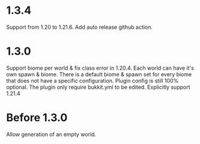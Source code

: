# 1.3.4
Support from 1.20 to 1.21.6.
Add auto release github action.

# 1.3.0
Support biome per world & fix class error in 1.20.4. Each world can have it's own spawn & biome. There is a default biome & spawn set for every biome that does not have a specific configuration. Plugin config is still 100% optional. The plugin only require bukkit.yml to be edited. Explicitly support 1.21.4

# Before 1.3.0
Allow generation of an empty world.